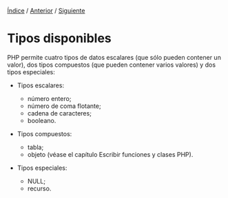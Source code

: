[Índice](../readme.md) / [Anterior](../readme.md) / [Siguiente](../tipo-datos/tipo_datos_enteros.md)

# Tipos disponibles

PHP permite cuatro tipos de datos escalares (que sólo pueden contener un valor), dos tipos compuestos (que pueden contener varios valores) y dos tipos especiales:

- Tipos escalares:
    - número entero;
    - número de coma flotante;
    - cadena de caracteres;
    - booleano.

- Tipos compuestos:
    - tabla;
    - objeto (véase el capítulo Escribir funciones y clases PHP).
- Tipos especiales:
    - NULL;
    - recurso.

